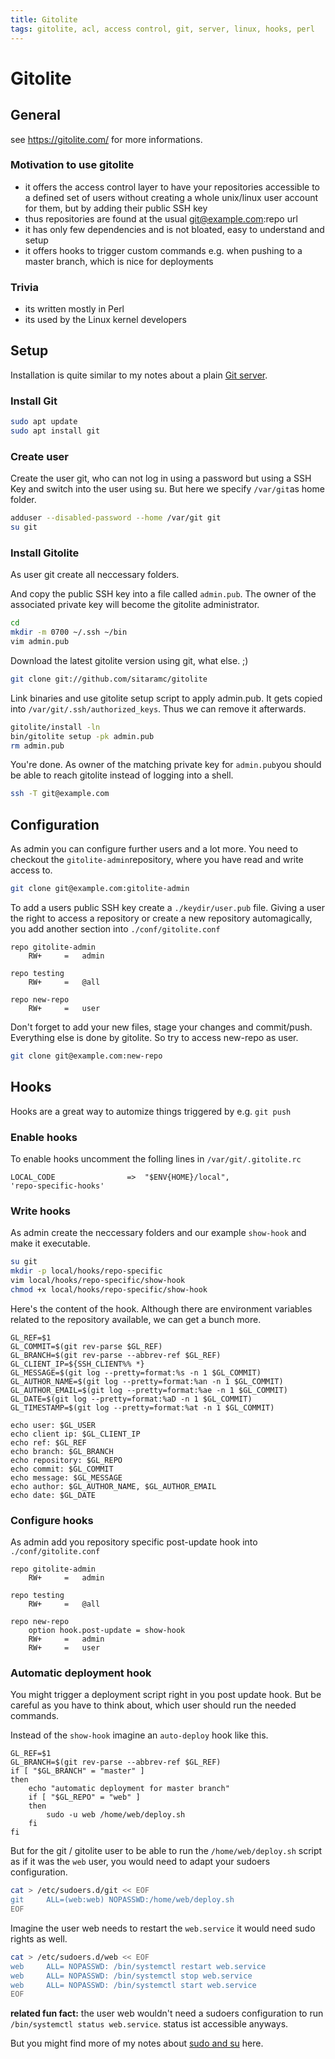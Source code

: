 ```yaml
---
title: Gitolite
tags: gitolite, acl, access control, git, server, linux, hooks, perl
---
```


# Gitolite

## General

see https://gitolite.com/ for more informations.

### Motivation to use gitolite

* it offers the access control layer to have your repositories 
accessible to a defined set of users without creating a whole unix/linux user account for them, but by adding their public SSH key
* thus repositories are found at the usual git@example.com:repo url
* it has only few dependencies and is not bloated, easy to understand and setup
* it offers hooks to trigger custom commands e.g. when pushing to a master branch, which is nice for deployments

### Trivia

* its written mostly in Perl
* its used by the Linux kernel developers

## Setup

Installation is quite similar to my notes about a plain [Git server](git-server.md).

### Install Git

```sh
sudo apt update
sudo apt install git
```

### Create user

Create the user git, who can not log in using a password but using a SSH Key and switch into the user using su.
But here we specify `/var/git`as home folder.

```sh
adduser --disabled-password --home /var/git git
su git
```

### Install Gitolite

As user git create all neccessary folders.

And copy the public SSH key into a file called `admin.pub`. The owner of the associated private key will become the gitolite administrator.

```sh
cd
mkdir -m 0700 ~/.ssh ~/bin
vim admin.pub
```


Download the latest gitolite version using git, what else. ;)

```sh
git clone git://github.com/sitaramc/gitolite
```

Link binaries and use gitolite setup script to apply admin.pub. It gets copied into `/var/git/.ssh/authorized_keys`. Thus we can remove it afterwards.

```sh
gitolite/install -ln
bin/gitolite setup -pk admin.pub
rm admin.pub
```

You're done. As owner of the matching private key for `admin.pub`you should be able to reach gitolite instead of logging into a shell.

```sh
ssh -T git@example.com
```


## Configuration

As admin you can configure further users and a lot more. You need to checkout the `gitolite-admin`repository, where you have read and write access to.

```sh
git clone git@example.com:gitolite-admin
```

To add a users public SSH key create a `./keydir/user.pub` file.
Giving a user the right to access a repository or create a new repository automagically, you add another section into `./conf/gitolite.conf`

```plain
repo gitolite-admin
    RW+     =   admin

repo testing
    RW+     =   @all

repo new-repo
    RW+     =   user
```

Don't forget to add your new files, stage your changes and commit/push. Everything else is done by gitolite. So try to access new-repo as user.

```sh
git clone git@example.com:new-repo
```

## Hooks

Hooks are a great way to automize things triggered by e.g. `git push`

### Enable hooks

To enable hooks uncomment the folling lines in `/var/git/.gitolite.rc`

```plain
LOCAL_CODE                =>  "$ENV{HOME}/local",
'repo-specific-hooks'
```
### Write hooks

As admin create the neccessary folders and our example `show-hook` and make it executable.

```sh
su git
mkdir -p local/hooks/repo-specific
vim local/hooks/repo-specific/show-hook
chmod +x local/hooks/repo-specific/show-hook
```

Here's the content of the hook. Although there are environment variables related to the repository available, we can get a bunch more.

```plain
GL_REF=$1
GL_COMMIT=$(git rev-parse $GL_REF)
GL_BRANCH=$(git rev-parse --abbrev-ref $GL_REF)
GL_CLIENT_IP=${SSH_CLIENT%% *}
GL_MESSAGE=$(git log --pretty=format:%s -n 1 $GL_COMMIT)
GL_AUTHOR_NAME=$(git log --pretty=format:%an -n 1 $GL_COMMIT)
GL_AUTHOR_EMAIL=$(git log --pretty=format:%ae -n 1 $GL_COMMIT)
GL_DATE=$(git log --pretty=format:%aD -n 1 $GL_COMMIT)
GL_TIMESTAMP=$(git log --pretty=format:%at -n 1 $GL_COMMIT)

echo user: $GL_USER
echo client ip: $GL_CLIENT_IP
echo ref: $GL_REF
echo branch: $GL_BRANCH
echo repository: $GL_REPO
echo commit: $GL_COMMIT
echo message: $GL_MESSAGE
echo author: $GL_AUTHOR_NAME, $GL_AUTHOR_EMAIL
echo date: $GL_DATE
```

### Configure hooks

As admin add you repository specific post-update hook into `./conf/gitolite.conf`

```plain
repo gitolite-admin
    RW+     =   admin

repo testing
    RW+     =   @all

repo new-repo
	option hook.post-update = show-hook
    RW+     =   admin
    RW+     =   user
```


### Automatic deployment hook

You might trigger a deployment script right in you post update hook. But be careful as you have to think about, which user should run the needed commands.

Instead of the `show-hook` imagine an `auto-deploy` hook like this.

```plain
GL_REF=$1
GL_BRANCH=$(git rev-parse --abbrev-ref $GL_REF)
if [ "$GL_BRANCH" = "master" ]
then
    echo "automatic deployment for master branch"
    if [ "$GL_REPO" = "web" ]
    then
        sudo -u web /home/web/deploy.sh
    fi
fi
```

But for the git / gitolite user to be able to run the `/home/web/deploy.sh` script as if it was the `web` user, you would need to adapt your sudoers configuration.

```sh
cat > /etc/sudoers.d/git << EOF
git     ALL=(web:web) NOPASSWD:/home/web/deploy.sh
EOF
```

Imagine the user web needs to restart the `web.service` it would need sudo rights as well.

```sh
cat > /etc/sudoers.d/web << EOF
web     ALL= NOPASSWD: /bin/systemctl restart web.service
web     ALL= NOPASSWD: /bin/systemctl stop web.service
web     ALL= NOPASSWD: /bin/systemctl start web.service
EOF
```

**related fun fact:** the user web wouldn't need a sudoers configuration to run `/bin/systemctl status web.service`. status ist accessible anyways.

But you might find more of my notes about [sudo and su](sudo.md) here.
